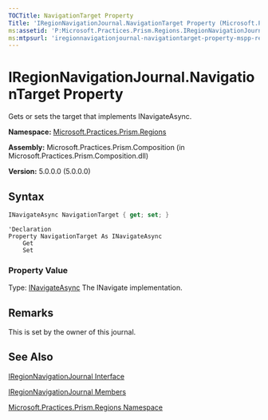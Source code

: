 ```yaml
---
TOCTitle: NavigationTarget Property
Title: 'IRegionNavigationJournal.NavigationTarget Property (Microsoft.Practices.Prism.Regions)'
ms:assetid: 'P:Microsoft.Practices.Prism.Regions.IRegionNavigationJournal.NavigationTarget'
ms:mtpsurl: 'iregionnavigationjournal-navigationtarget-property-mspp-regions.md'
---
```


# IRegionNavigationJournal.NavigationTarget Property

Gets or sets the target that implements INavigateAsync.

**Namespace:** [Microsoft.Practices.Prism.Regions](mspp-regions-namespace.md)

**Assembly:** Microsoft.Practices.Prism.Composition (in Microsoft.Practices.Prism.Composition.dll)

**Version:** 5.0.0.0 (5.0.0.0)
## Syntax
```C#
INavigateAsync NavigationTarget { get; set; }
```
```VB
'Declaration
Property NavigationTarget As INavigateAsync
	Get
	Set
```

### Property Value

Type: [INavigateAsync](inavigateasync-interface-mspp-regions.md)
The INavigate implementation.

## Remarks

 This is set by the owner of this journal.

## See Also
[IRegionNavigationJournal Interface](iregionnavigationjournal-interface-mspp-regions.md)

[IRegionNavigationJournal Members](iregionnavigationjournal-members-mspp-regions.md)

[Microsoft.Practices.Prism.Regions Namespace](mspp-regions-namespace.md)
